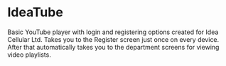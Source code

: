 # IdeaTube
Basic YouTube player with login and registering options created for Idea Cellular Ltd.
Takes you to the Register screen just once on every device.
After that automatically takes you to the department screens for viewing video playlists. 
